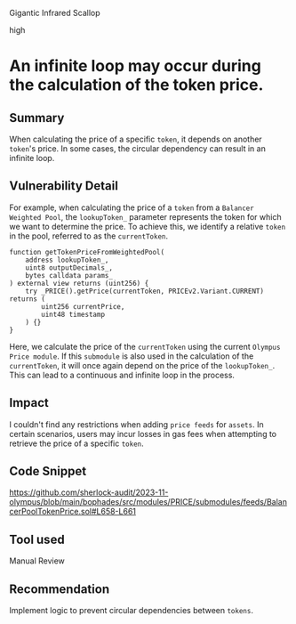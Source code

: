 Gigantic Infrared Scallop

high

# An infinite loop may occur during the calculation of the token price.

## Summary
When calculating the price of a specific `token`, it depends on another `token`'s price. 
In some cases, the circular dependency can result in an infinite loop.
## Vulnerability Detail
For example, when calculating the price of a `token` from a `Balancer Weighted Pool`, the `lookupToken_` parameter represents the token for which we want to determine the price. 
To achieve this, we identify a relative `token` in the pool, referred to as the `currentToken`.
```solidity
function getTokenPriceFromWeightedPool(
    address lookupToken_,
    uint8 outputDecimals_,
    bytes calldata params_
) external view returns (uint256) {
    try _PRICE().getPrice(currentToken, PRICEv2.Variant.CURRENT) returns (
        uint256 currentPrice,
        uint48 timestamp
    ) {}
}
```
Here, we calculate the price of the `currentToken` using the current `Olympus Price module`.
If this `submodule` is also used in the calculation of the `currentToken`, it will once again depend on the price of the `lookupToken_`. 
This can lead to a continuous and infinite loop in the process.
## Impact
I couldn't find any restrictions when adding `price feeds` for `assets`. 
In certain scenarios, users may incur losses in gas fees when attempting to retrieve the price of a specific `token`.
## Code Snippet
https://github.com/sherlock-audit/2023-11-olympus/blob/main/bophades/src/modules/PRICE/submodules/feeds/BalancerPoolTokenPrice.sol#L658-L661
## Tool used

Manual Review

## Recommendation
Implement logic to prevent circular dependencies between `tokens`.